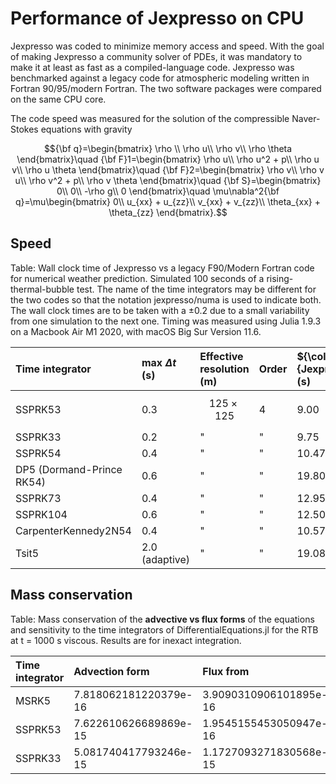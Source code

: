 # Performance of Jexpresso on CPU

Jexpresso was coded to minimize memory access and speed. With the goal of making Jexpresso a community solver of PDEs, it was mandatory to make it at least as fast as a compiled-language code.
Jexpresso was benchmarked against a legacy code for atmospheric modeling written in Fortran 90/95/modern Fortran. The two software packages were compared on the same CPU core.

The code speed was measured for the solution of the compressible Naver-Stokes equations with gravity

$${\bf q}=\begin{bmatrix}
\rho \\
\rho u\\
\rho v\\
\rho \theta
\end{bmatrix}\quad {\bf F}1=\begin{bmatrix}
\rho u\\
\rho u^2 + p\\
\rho u v\\
\rho u \theta
\end{bmatrix}\quad {\bf F}2=\begin{bmatrix}
\rho v\\
\rho v u\\
\rho v^2 + p\\
\rho v \theta
\end{bmatrix}\quad {\bf S}=\begin{bmatrix}
0\\
0\\
-\rho g\\
0
\end{bmatrix}\quad \mu\nabla^2{\bf q}=\mu\begin{bmatrix}
0\\
u_{xx} + u_{zz}\\
v_{xx} + v_{zz}\\
\theta_{xx} + \theta_{zz}
\end{bmatrix}.$$

## Speed

Table: Wall clock time of Jexpresso vs a legacy F90/Modern Fortran code for numerical weather prediction. Simulated 100 seconds of a rising-thermal-bubble test. The name of the time integrators may be different for the two codes so that the notation jexpresso/numa is used to indicate both. The wall clock times are to be taken with a $\pm 0.2$ due to a small variability from one simulation to the next one. 
Timing was measured using Julia 1.9.3 on a Macbook Air M1 2020, with macOS Big Sur Version 11.6.

| Time integrator           | max $\Delta t$ (s)        | Effective resolution (m)  | Order	         | ${\color{red}{Jexpresso}}$ (s)   | ${\color{blue}{F90}}$ (s)|
| :-------------------------| :-------------------------| :-------------------------| :-------------------------| :-------------------------| :------------------------|
| SSPRK53        	    | 0.3                       | $$125\times 125$$         | 4    			| 9.00  		    | 10.53  		       |
| SSPRK33		    | 0.2      		        | "                         | "   		        | 9.75			    | 9.2028		       |
| SSPRK54     	     	    | 0.4                       | "                         | "    			| 10.47 		    |       NA 		       |
| DP5 (Dormand-Prince RK54) | 0.6                       | "                         | "   			| 19.80 		    | 	    NA 		       |
| SSPRK73                   | 0.4                       | "                         | "    		 	| 12.95 		    | 	    NA  	       |
| SSPRK104    	            | 0.6                       | "                         | "                         | 12.50 		    | 	    NA		       |
| CarpenterKennedy2N54      | 0.4                       | "                         | "                         | 10.57 		    | 	    NA		       |
| Tsit5                     | 2.0 (adaptive)            | "                         | "   	                | 19.08 		    | 	    NA		       |


## Mass conservation

Table: Mass conservation of the **advective vs flux forms** of the equations and sensitivity to the time integrators of  DifferentialEquations.jl for the RTB at t = 1000 s viscous. Results are for inexact integration.

| Time integrator       | Advection form        | Flux from              |
| :---------------------| :---------------------| :----------------------|
| MSRK5                 | 7.818062181220379e-16 | 3.9090310906101895e-16 |
| SSPRK53               | 7.622610626689869e-15 | 1.9545155453050947e-16 | 
| SSPRK33               | 5.081740417793246e-15 | 1.1727093271830568e-15 | 

